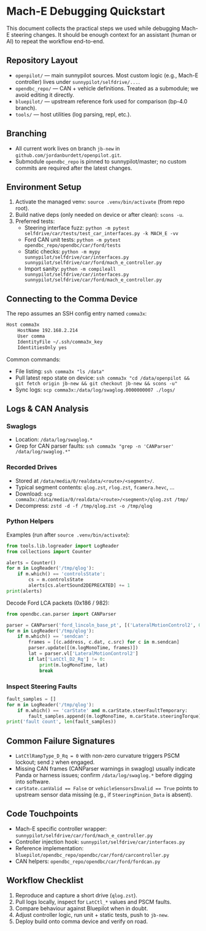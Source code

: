 # Mach-E Debugging Quickstart

This document collects the practical steps we used while debugging Mach-E steering changes. It should be enough context for an assistant (human or AI) to repeat the workflow end-to-end.

## Repository Layout

- `openpilot/` — main sunnypilot sources. Most custom logic (e.g., Mach-E controller) lives under `sunnypilot/selfdrive/...`.
- `opendbc_repo/` — CAN + vehicle definitions. Treated as a submodule; we avoid editing it directly.
- `bluepilot/` — upstream reference fork used for comparison (bp-4.0 branch).
- `tools/` — host utilities (log parsing, repl, etc.).

## Branching

- All current work lives on branch `jb-new` in `github.com/jordanburdett/openpilot.git`.
- Submodule `opendbc_repo` is pinned to sunnypilot/master; no custom commits are required after the latest changes.

## Environment Setup

1. Activate the managed venv: `source .venv/bin/activate` (from repo root).
2. Build native deps (only needed on device or after clean): `scons -u`.
3. Preferred tests:
   - Steering interface fuzz: `python -m pytest selfdrive/car/tests/test_car_interfaces.py -k MACH_E -vv`
   - Ford CAN unit tests: `python -m pytest opendbc_repo/opendbc/car/ford/tests`
   - Static checks: `python -m mypy sunnypilot/selfdrive/car/interfaces.py sunnypilot/selfdrive/car/ford/mach_e_controller.py`
   - Import sanity: `python -m compileall sunnypilot/selfdrive/car/interfaces.py sunnypilot/selfdrive/car/ford/mach_e_controller.py`

## Connecting to the Comma Device

The repo assumes an SSH config entry named `comma3x`:

```bash
Host comma3x
    HostName 192.168.2.214
    User comma
    IdentityFile ~/.ssh/comma3x_key
    IdentitiesOnly yes
```

Common commands:

- File listing: `ssh comma3x "ls /data"`
- Pull latest repo state on device: `ssh comma3x "cd /data/openpilot && git fetch origin jb-new && git checkout jb-new && scons -u"`
- Sync logs: `scp comma3x:/data/log/swaglog.0000000007 ./logs/`

## Logs & CAN Analysis

### Swaglogs

- Location: `/data/log/swaglog.*`
- Grep for CAN parser faults: `ssh comma3x "grep -n 'CANParser' /data/log/swaglog.*"`

### Recorded Drives

- Stored at `/data/media/0/realdata/<route>/<segment>/`.
- Typical segment contents: `qlog.zst`, `rlog.zst`, `fcamera.hevc`, ...
- Download: `scp comma3x:/data/media/0/realdata/<route>/<segment>/qlog.zst /tmp/`
- Decompress: `zstd -d -f /tmp/qlog.zst -o /tmp/qlog`

### Python Helpers

Examples (run after `source .venv/bin/activate`):

```python
from tools.lib.logreader import LogReader
from collections import Counter

alerts = Counter()
for m in LogReader('/tmp/qlog'):
    if m.which() == 'controlsState':
        cs = m.controlsState
        alerts[cs.alertSound2DEPRECATED] += 1
print(alerts)
```

Decode Ford LCA packets (0x186 / 982):

```python
from opendbc.can.parser import CANParser

parser = CANParser('ford_lincoln_base_pt', [('LateralMotionControl2', 0)], 0)
for m in LogReader('/tmp/qlog'):
    if m.which() == 'sendcan':
        frames = [(c.address, c.dat, c.src) for c in m.sendcan]
        parser.update([(m.logMonoTime, frames)])
        lat = parser.vl['LateralMotionControl2']
        if lat['LatCtl_D2_Rq'] != 0:
            print(m.logMonoTime, lat)
            break
```

### Inspect Steering Faults

```python
fault_samples = []
for m in LogReader('/tmp/qlog'):
    if m.which() == 'carState' and m.carState.steerFaultTemporary:
        fault_samples.append((m.logMonoTime, m.carState.steeringTorque))
print('fault count', len(fault_samples))
```

## Common Failure Signatures

- `LatCtlRampType_D_Rq = 0` with non-zero curvature triggers PSCM lockout; send `2` when engaged.
- Missing CAN frames (CANParser warnings in swaglog) usually indicate Panda or harness issues; confirm `/data/log/swaglog.*` before digging into software.
- `carState.canValid == False` or `vehicleSensorsInvalid == True` points to upstream sensor data missing (e.g., if `SteeringPinion_Data` is absent).

## Code Touchpoints

- Mach-E specific controller wrapper: `sunnypilot/selfdrive/car/ford/mach_e_controller.py`
- Controller injection hook: `sunnypilot/selfdrive/car/interfaces.py`
- Reference implementation: `bluepilot/opendbc_repo/opendbc/car/ford/carcontroller.py`
- CAN helpers: `opendbc_repo/opendbc/car/ford/fordcan.py`

## Workflow Checklist

1. Reproduce and capture a short drive (`qlog.zst`).
2. Pull logs locally, inspect for `LatCtl_*` values and PSCM faults.
3. Compare behaviour against Bluepilot when in doubt.
4. Adjust controller logic, run unit + static tests, push to `jb-new`.
5. Deploy build onto comma device and verify on road.

